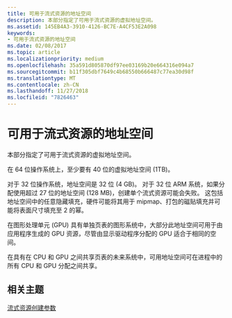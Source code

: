 ```yaml
---
title: 可用于流式资源的地址空间
description: 本部分指定了可用于流式资源的虚拟地址空间。
ms.assetid: 145EB4A3-3910-4126-BC7E-A4CF53E2A098
keywords:
- 可用于流式资源的地址空间
ms.date: 02/08/2017
ms.topic: article
ms.localizationpriority: medium
ms.openlocfilehash: 35a591d805870df97ee03169b20e664316e094a7
ms.sourcegitcommit: b11f305dbf7649c4b68550b666487c77ea30d98f
ms.translationtype: MT
ms.contentlocale: zh-CN
ms.lasthandoff: 11/27/2018
ms.locfileid: "7826463"
---
```

# <a name="address-space-available-for-streaming-resources"></a>可用于流式资源的地址空间


本部分指定了可用于流式资源的虚拟地址空间。

在 64 位操作系统上，至少要有 40 位的虚拟地址空间 (1TB)。

对于 32 位操作系统，地址空间是 32 位 (4 GB)。 对于 32 位 ARM 系统，如果分配使用超过 27 位的地址空间 (128 MB)，创建单个流式资源可能会失败。 这包括地址空间中的任意隐藏填充，硬件可能将其用于 mipmap、打包的磁贴填充并可能将表面尺寸填充至 2 的幂。

在图形处理单元 (GPU) 具有单独页表的图形系统中，大部分此地址空间可用于由应用程序生成的 GPU 资源，尽管由显示驱动程序分配的 GPU 适合于相同的空间。

在具有在 CPU 和 GPU 之间共享页表的未来系统中，可用地址空间可在进程中的所有 CPU 和 GPU 分配之间共享。

## <a name="span-idrelated-topicsspanrelated-topics"></a><span id="related-topics"></span>相关主题


[流式资源创建参数](streaming-resource-creation-parameters.md)

 

 




